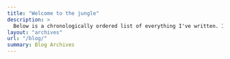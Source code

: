 ```yaml
---
title: "Welcome to the jungle"
description: >
  Below is a chronologically ordered list of everything I've written. I hope that you'll find utility in some of these articles, whether you're lost in the jungle or are just looking for some fun. Feedback is welcome. Enjoy !
layout: "archives"
url: "/blog/"
summary: Blog Archives
---
```

